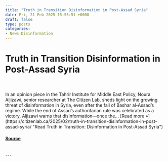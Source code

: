 ```yaml
---
title: "Truth in Transition Disinformation in Post-Assad Syria"
date: Fri, 21 Feb 2025 15:55:51 +0000
draft: false
type: posts
categories: 
- News,Disinformation
---
```

# Truth in Transition Disinformation in Post-Assad Syria

<br/>

<br/>
In an opinion piece in the Tahrir Institute for Middle East Policy, Noura Aljizawi, senior researcher at The Citizen Lab, sheds light on the growing threat of disinformation in Syria, even after the fall of Bashar al-Assad’s regime. While the end of Assad’s authoritarian rule was celebrated as a victory, Aljizawi warns that disinformation—once the... [Read more »](https://citizenlab.ca/2025/02/truth-in-transition-disinformation-in-post-assad-syria/ "Read Truth in Transition: Disinformation in Post-Assad Syria")

#### [Source](https://citizenlab.ca/2025/02/truth-in-transition-disinformation-in-post-assad-syria/)

<br/>
---
